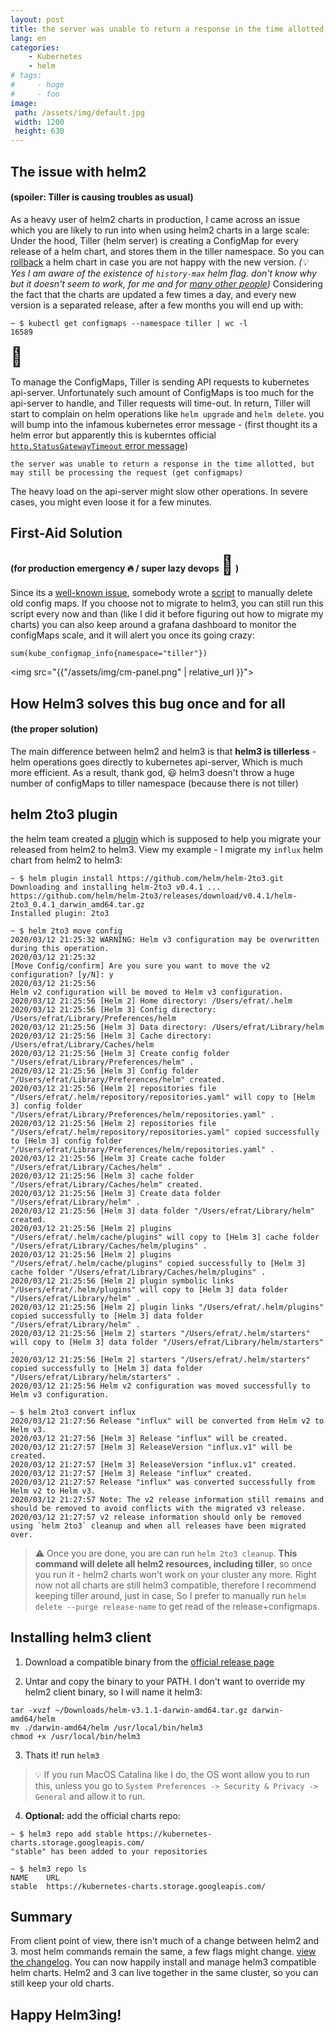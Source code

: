 ```yaml
---
layout: post
title: the server was unable to return a response in the time allotted, but may still be processing the request (get configmaps) / OR Why Its Time to Move to Helm3
lang: en
categories:
    - Kubernetes
    - helm
# tags:
#     - hoge
#     - foo
image:
 path: /assets/img/default.jpg
 width: 1200
 height: 630
---
```



## The issue with helm2 

#### (spoiler: Tiller is causing troubles as usual)

As a heavy user of helm2 charts in production, I came across an issue which you are likely to run into when using helm2 charts in a large scale:
Under the hood, Tiller (helm server) is creating a ConfigMap for every release of a helm chart, and stores them in the tiller namespace.
So you can [rollback](https://helm.sh/docs/helm/helm_rollback/) a helm chart in case you are not happy with the new version. *(:bulb: Yes I am aware of the existence of `history-max` helm flag. don't know why but it doesn't seem to work, for me and for [many other people](https://github.com/helm/helm/issues/2332))*
Considering the fact that the charts are updated a few times a day, and every new version is a separated release, after a few months you will end up with:

```console
~ $ kubectl get configmaps --namespace tiller | wc -l
16589 
```
<span style='font-size:30px;'>&#128556;</span>

To manage the ConfigMaps, Tiller is sending API requests to kubernetes api-server. Unfortunately such amount of ConfigMaps is too much for the api-server to handle, and Tiller requests will time-out. In return, Tiller will start to complain on helm operations like `helm upgrade` and `helm delete`. you will bump into the infamous kubernetes error message - (first thought its a helm error but apparently this is kuberntes official [`http.StatusGatewayTimeout` error message](https://github.com/kubernetes/kubernetes/blob/24fb2c1afd51069a526e4c36ea5d3af993fd6b26/staging/src/k8s.io/apimachinery/pkg/api/errors/errors.go#L440))

`the server was unable to return a response in the time allotted, but may still be processing the request (get configmaps)`

The heavy load on the api-server might slow other operations. In severe cases, you might even loose it for a few minutes. 

## First-Aid Solution
####  (for production emergency :fire: / super lazy devops <span style='font-size:30px;'>&#129445;</span> )

Since its a [well-known issue](https://github.com/helm/helm/issues/2332), somebody wrote a [script](https://github.com/helm/helm/issues/2332#issuecomment-336565784) to manually delete old config maps.
If you choose not to migrate to helm3, you can still run this script every now and than (like I did it before figuring out how to migrate my charts) you can also keep around a grafana dashboard to monitor the configMaps scale, and it will alert you once its going crazy:

`sum(kube_configmap_info{namespace="tiller"})`

<img src="{{"/assets/img/cm-panel.png" | relative_url }}">

## How Helm3 solves this bug once and for all
#### (the proper solution)

The main difference between helm2 and helm3 is that **helm3 is tillerless** - helm operations goes directly to kubernetes api-server, Which is much more efficient. As a result, thank god, :smiley: helm3 doesn't throw a huge number of configMaps to tiller namespace (because there is not tiller)

## helm 2to3 plugin

the helm team created a [plugin](https://github.com/helm/helm-2to3) which is supposed to help you migrate your released from helm2 to helm3. 
View my example - I migrate my `influx` helm chart from helm2 to helm3:

```console
~ $ helm plugin install https://github.com/helm/helm-2to3.git
Downloading and installing helm-2to3 v0.4.1 ...
https://github.com/helm/helm-2to3/releases/download/v0.4.1/helm-2to3_0.4.1_darwin_amd64.tar.gz
Installed plugin: 2to3

~ $ helm 2to3 move config
2020/03/12 21:25:32 WARNING: Helm v3 configuration may be overwritten during this operation.
2020/03/12 21:25:32 
[Move Config/confirm] Are you sure you want to move the v2 configuration? [y/N]: y
2020/03/12 21:25:56 
Helm v2 configuration will be moved to Helm v3 configuration.
2020/03/12 21:25:56 [Helm 2] Home directory: /Users/efrat/.helm
2020/03/12 21:25:56 [Helm 3] Config directory: /Users/efrat/Library/Preferences/helm
2020/03/12 21:25:56 [Helm 3] Data directory: /Users/efrat/Library/helm
2020/03/12 21:25:56 [Helm 3] Cache directory: /Users/efrat/Library/Caches/helm
2020/03/12 21:25:56 [Helm 3] Create config folder "/Users/efrat/Library/Preferences/helm" .
2020/03/12 21:25:56 [Helm 3] Config folder "/Users/efrat/Library/Preferences/helm" created.
2020/03/12 21:25:56 [Helm 2] repositories file "/Users/efrat/.helm/repository/repositories.yaml" will copy to [Helm 3] config folder "/Users/efrat/Library/Preferences/helm/repositories.yaml" .
2020/03/12 21:25:56 [Helm 2] repositories file "/Users/efrat/.helm/repository/repositories.yaml" copied successfully to [Helm 3] config folder "/Users/efrat/Library/Preferences/helm/repositories.yaml" .
2020/03/12 21:25:56 [Helm 3] Create cache folder "/Users/efrat/Library/Caches/helm" .
2020/03/12 21:25:56 [Helm 3] cache folder "/Users/efrat/Library/Caches/helm" created.
2020/03/12 21:25:56 [Helm 3] Create data folder "/Users/efrat/Library/helm" .
2020/03/12 21:25:56 [Helm 3] data folder "/Users/efrat/Library/helm" created.
2020/03/12 21:25:56 [Helm 2] plugins "/Users/efrat/.helm/cache/plugins" will copy to [Helm 3] cache folder "/Users/efrat/Library/Caches/helm/plugins" .
2020/03/12 21:25:56 [Helm 2] plugins "/Users/efrat/.helm/cache/plugins" copied successfully to [Helm 3] cache folder "/Users/efrat/Library/Caches/helm/plugins" .
2020/03/12 21:25:56 [Helm 2] plugin symbolic links "/Users/efrat/.helm/plugins" will copy to [Helm 3] data folder "/Users/efrat/Library/helm" .
2020/03/12 21:25:56 [Helm 2] plugin links "/Users/efrat/.helm/plugins" copied successfully to [Helm 3] data folder "/Users/efrat/Library/helm" .
2020/03/12 21:25:56 [Helm 2] starters "/Users/efrat/.helm/starters" will copy to [Helm 3] data folder "/Users/efrat/Library/helm/starters" .
2020/03/12 21:25:56 [Helm 2] starters "/Users/efrat/.helm/starters" copied successfully to [Helm 3] data folder "/Users/efrat/Library/helm/starters" .
2020/03/12 21:25:56 Helm v2 configuration was moved successfully to Helm v3 configuration.

~ $ helm 2to3 convert influx
2020/03/12 21:27:56 Release "influx" will be converted from Helm v2 to Helm v3.
2020/03/12 21:27:56 [Helm 3] Release "influx" will be created.
2020/03/12 21:27:57 [Helm 3] ReleaseVersion "influx.v1" will be created.
2020/03/12 21:27:57 [Helm 3] ReleaseVersion "influx.v1" created.
2020/03/12 21:27:57 [Helm 3] Release "influx" created.
2020/03/12 21:27:57 Release "influx" was converted successfully from Helm v2 to Helm v3.
2020/03/12 21:27:57 Note: The v2 release information still remains and should be removed to avoid conflicts with the migrated v3 release.
2020/03/12 21:27:57 v2 release information should only be removed using `helm 2to3` cleanup and when all releases have been migrated over.
```

> :warning: Once you are done, you are can run `helm 2to3 cleanup`. **This command will delete all helm2 resources, including tiller**, so once you run it - helm2 charts won't work on your cluster any more. Right now not all charts are still helm3 compatible, therefore I recommend keeping tiller around, just in case, So I prefer to manually run `helm delete --purge release-name` to get read of the release+configmaps.

## Installing helm3 client

1. Download a compatible binary from the [official release page](https://github.com/helm/helm/releases)
   
2. Untar and copy the binary to your PATH. I don't want to override my helm2 client binary, so I will name it helm3:
```console
tar -xvzf ~/Downloads/helm-v3.1.1-darwin-amd64.tar.gz darwin-amd64/helm 
mv ./darwin-amd64/helm /usr/local/bin/helm3
chmod +x /usr/local/bin/helm3
```
3. Thats it! run `helm3`
> :bulb: If you run MacOS Catalina like I do, the OS wont allow you to run this, unless you go to `System Preferences -> Security & Privacy -> General` and allow it to run.

4. **Optional:** add the official charts repo:
```console
~ $ helm3 repo add stable https://kubernetes-charts.storage.googleapis.com/
"stable" has been added to your repositories
```
```console
~ $ helm3 repo ls
NAME    URL                                               
stable  https://kubernetes-charts.storage.googleapis.com/
```

## Summary
From client point of view, there isn't much of a change between helm2 and 3. most helm commands remain the same, a few flags might change. [view the changelog](https://helm.sh/docs/topics/v2_v3_migration/). You can now happily install and manage helm3 compatible helm charts. Helm2 and 3 can live together in the same cluster, so you can still keep your old charts.

## Happy Helm3ing!